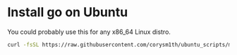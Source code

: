 # Install go on Ubuntu

You could probably use this for any x86_64 Linux distro.

```sh
curl -fsSL https://raw.githubusercontent.com/corysm1th/ubuntu_scripts/master/go/go_install.sh | sudo sh -s
```
